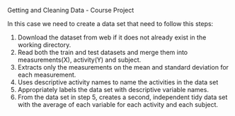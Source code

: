 
Getting and Cleaning Data - Course Project


In this case we need to create a data set that need to follow this steps:

  1. Download the dataset from web if it does not already exist in the working directory.
  2. Read both the train and test datasets and merge them into measurements(X), activity(Y) and subject.
  3. Extracts only the measurements on the mean and standard deviation for each measurement.
  4. Uses descriptive activity names to name the activities in the data set
  5. Appropriately labels the data set with descriptive variable names.
  6. From the data set in step 5, creates a second, independent tidy data set with the 
     average of each variable for each activity and each subject.
